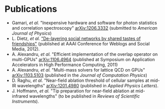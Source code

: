 # Publications

  * Gamari, *et al.* "Inexpensive hardware and software for photon
    statistics and correlation spectroscopy"
    [arXiv:1206.3332](http://arxiv.org/abs/1206.3332) (submitted to
    *American Journal of Physics*)
  * L. Dietz, *et al.*
    ["De-layering social networks by shared tastes of friendships"](http://people.cs.umass.edu/~dietz/delayer/dietz-cameraready.pdf)
    (published at AAAI Conference for Weblogs and Social Media, 2012).
  * A. Alexandru, *et al.* "Efficient implementation of the overlap
    operator on multi-GPUs"
    [arXiv:1106.4964](http://arxiv.org/pdf/1106.4964) (published at
    Symposium on Application Accelerators in High Performance
    Computing, 2011)
  * A. Alexandru, *et al.* "Multi-mass solvers for lattice QCD on
    GPUs" [arXiv:1103.5103](http://arxiv.org/pdf/1103.5103) (published
    in the *Journal of Computation Physics*)
  * D. Raghu, *et al.* "Near-field ablation threshold of cellular
    samples at mid-IR wavelengths"
    [arXiv:1201.4980](http://arxiv.org/abs/1201.4980) (published in
    *Applied Physics Letters*).
  * J. Hoffmann, *et al.* "Tip preparation for near-field ablation at
    mid-infrared wavelengths" (to be published in *Reviews of
    Scientific Instruments*).
